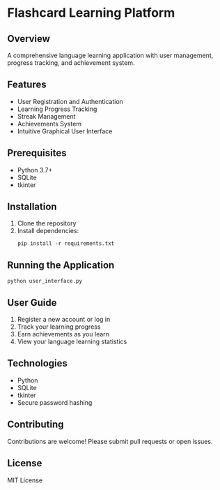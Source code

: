 # Flashcard Learning Platform

## Overview
A comprehensive language learning application with user management, progress tracking, and achievement system.

## Features
- User Registration and Authentication
- Learning Progress Tracking
- Streak Management
- Achievements System
- Intuitive Graphical User Interface

## Prerequisites
- Python 3.7+
- SQLite
- tkinter

## Installation
1. Clone the repository
2. Install dependencies:
   ```
   pip install -r requirements.txt
   ```

## Running the Application
```
python user_interface.py
```

## User Guide
1. Register a new account or log in
2. Track your learning progress
3. Earn achievements as you learn
4. View your language learning statistics

## Technologies
- Python
- SQLite
- tkinter
- Secure password hashing

## Contributing
Contributions are welcome! Please submit pull requests or open issues.

## License
MIT License